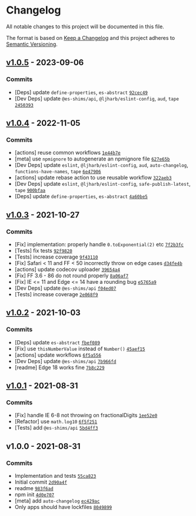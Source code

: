 # Changelog

All notable changes to this project will be documented in this file.

The format is based on [Keep a Changelog](https://keepachangelog.com/en/1.0.0/)
and this project adheres to [Semantic Versioning](https://semver.org/spec/v2.0.0.html).

## [v1.0.5](https://github.com/es-shims/Number.prototype.toExponential/compare/v1.0.4...v1.0.5) - 2023-09-06

### Commits

- [Deps] update `define-properties`, `es-abstract` [`92cec49`](https://github.com/es-shims/Number.prototype.toExponential/commit/92cec49e8dbdb5a92b208356ce26de32543067a9)
- [Dev Deps] update `@es-shims/api`, `@ljharb/eslint-config`, `aud`, `tape` [`2450393`](https://github.com/es-shims/Number.prototype.toExponential/commit/245039393a61bdaff915e11e69ba9998bd367fed)

## [v1.0.4](https://github.com/es-shims/Number.prototype.toExponential/compare/v1.0.3...v1.0.4) - 2022-11-05

### Commits

- [actions] reuse common workflows [`1e44b7e`](https://github.com/es-shims/Number.prototype.toExponential/commit/1e44b7ee111ee648a09a511136d68ee878a2a1ee)
- [meta] use `npmignore` to autogenerate an npmignore file [`627e65b`](https://github.com/es-shims/Number.prototype.toExponential/commit/627e65b296b02a58721a654b2cb2ad0e2a703de7)
- [Dev Deps] update `eslint`, `@ljharb/eslint-config`, `aud`, `auto-changelog`, `functions-have-names`, `tape` [`6e47906`](https://github.com/es-shims/Number.prototype.toExponential/commit/6e47906982ace4eadc3a4ea4a558092dcdaa4851)
- [actions] update rebase action to use reusable workflow [`322aeb3`](https://github.com/es-shims/Number.prototype.toExponential/commit/322aeb39c4445a95e5e976171ba074751b5f3f59)
- [Dev Deps] update `eslint`, `@ljharb/eslint-config`, `safe-publish-latest`, `tape` [`900bfaa`](https://github.com/es-shims/Number.prototype.toExponential/commit/900bfaa6151a9f9649a694a8f5629f027c7a3a83)
- [Deps] update `define-properties`, `es-abstract` [`4a60be5`](https://github.com/es-shims/Number.prototype.toExponential/commit/4a60be50771baeee5045116aa5a6a54c1aada459)

## [v1.0.3](https://github.com/es-shims/Number.prototype.toExponential/compare/v1.0.2...v1.0.3) - 2021-10-27

### Commits

- [Fix] implementation: properly handle `0.toExponential(2)` etc [`7f2b3fc`](https://github.com/es-shims/Number.prototype.toExponential/commit/7f2b3fc409661e2d7549078ae2cb771f8583a448)
- [Tests] fix tests [`92f9820`](https://github.com/es-shims/Number.prototype.toExponential/commit/92f9820cee346cfd69f2d40145239c5259735fe7)
- [Tests] increase coverage [`9f43110`](https://github.com/es-shims/Number.prototype.toExponential/commit/9f4311056c28dbbc7df2a12a4eab9ad07d461645)
- [Fix] Safari &lt; 11 and FF &lt; 50 incorrectly throw on edge cases [`d34fe4b`](https://github.com/es-shims/Number.prototype.toExponential/commit/d34fe4b52d552b20eead6d79d17813db247cc684)
- [actions] update codecov uploader [`39654a4`](https://github.com/es-shims/Number.prototype.toExponential/commit/39654a49a6b6733df9dbaee78be113114bddfad1)
- [Fix] FF 3.6 - 86 do not round properly [`8a06af7`](https://github.com/es-shims/Number.prototype.toExponential/commit/8a06af775730f295645623541c834caf0258616b)
- [Fix] IE &lt;= 11 and Edge &lt;= 14 have a rounding bug [`e5765a9`](https://github.com/es-shims/Number.prototype.toExponential/commit/e5765a9af462fdb6907b75146c02c0c267e941a3)
- [Dev Deps] update `@es-shims/api` [`f04ed07`](https://github.com/es-shims/Number.prototype.toExponential/commit/f04ed072c9ecd2d8cf87ea024c51213cd549d155)
- [Tests] increase coverage [`2e068f9`](https://github.com/es-shims/Number.prototype.toExponential/commit/2e068f90762fe5adaf7cbfff8b1eab091183fbcd)

## [v1.0.2](https://github.com/es-shims/Number.prototype.toExponential/compare/v1.0.1...v1.0.2) - 2021-10-03

### Commits

- [Deps] update `es-abstract` [`fbef089`](https://github.com/es-shims/Number.prototype.toExponential/commit/fbef0898cb0dcd139be31eb166c96861a450717d)
- [Fix] use `thisNumberValue` instead of `Number()` [`45aef15`](https://github.com/es-shims/Number.prototype.toExponential/commit/45aef15dc681d7fb1729c5071446d55ac92a6752)
- [actions] update workflows [`6f5a556`](https://github.com/es-shims/Number.prototype.toExponential/commit/6f5a5569a538db605fc8eff2d6d691f1fbc7b8e4)
- [Dev Deps] update `@es-shims/api` [`7b966fd`](https://github.com/es-shims/Number.prototype.toExponential/commit/7b966fd0cffcbd39a4833034269c99e08db5e75a)
- [readme] Edge 18 works fine [`7b8c229`](https://github.com/es-shims/Number.prototype.toExponential/commit/7b8c2294337712e67276fb9450fd0886627487f5)

## [v1.0.1](https://github.com/es-shims/Number.prototype.toExponential/compare/v1.0.0...v1.0.1) - 2021-08-31

### Commits

- [Fix] handle IE 6-8 not throwing on fractionalDigits [`1ee52e0`](https://github.com/es-shims/Number.prototype.toExponential/commit/1ee52e0fa49fbc355e7e57924f6d37851e03dfe8)
- [Refactor] use `math.log10` [`6f5f251`](https://github.com/es-shims/Number.prototype.toExponential/commit/6f5f2516c2b569cabe6ee4df494af4dd4c2366d1)
- [Tests] add `@es-shims/api` [`5bd4ff3`](https://github.com/es-shims/Number.prototype.toExponential/commit/5bd4ff3e81b7d3fe4bd58cb9cb3537de6a69f907)

## v1.0.0 - 2021-08-31

### Commits

- Implementation and tests [`55ca823`](https://github.com/es-shims/Number.prototype.toExponential/commit/55ca8234a02a70b2b48667eb6aaddfc84ed0b088)
- Initial commit [`2d90a4f`](https://github.com/es-shims/Number.prototype.toExponential/commit/2d90a4f26683d06e0aee61548bc47f8b16c97938)
- readme [`983f6ad`](https://github.com/es-shims/Number.prototype.toExponential/commit/983f6ad186010c65cda51a4199e5e7e1611dc83f)
- npm init [`4d0e707`](https://github.com/es-shims/Number.prototype.toExponential/commit/4d0e70756de6eb353d98c9aa08f0001966c1369b)
- [meta] add `auto-changelog` [`ec429ac`](https://github.com/es-shims/Number.prototype.toExponential/commit/ec429ac5acf030a6ff5eb809445e2e113787653f)
- Only apps should have lockfiles [`8049899`](https://github.com/es-shims/Number.prototype.toExponential/commit/8049899af4ddef6d2ce836151cc29f70eaf5217b)

